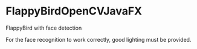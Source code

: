 # FlappyBirdOpenCVJavaFX
FlappyBird with face detection

For the face recognition to work correctly, good lighting must be provided.
